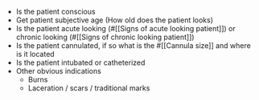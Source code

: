 - Is the patient conscious
- Get patient subjective age (How old does the patient looks)
- Is the patient acute looking (#[[Signs of acute looking patient]]) or chronic looking (#[[Signs of chronic looking patient]])
- Is the patient cannulated, if so what is the #[[Cannula size]] and where is it located
- Is the patient intubated or catheterized
- Other obvious indications
	- Burns
	- Laceration / scars / traditional marks